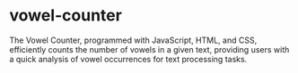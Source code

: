 # vowel-counter
The Vowel Counter, programmed with JavaScript, HTML, and CSS, efficiently counts the number of vowels in a given text, providing users with a quick analysis of vowel occurrences for text processing tasks.
